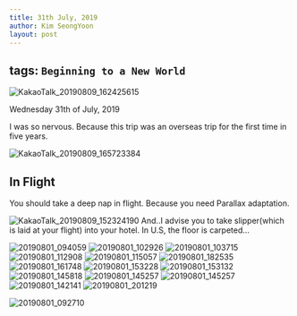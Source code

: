 ```yaml
---
title: 31th July, 2019
author: Kim SeongYoon
layout: post
---
```



tags: `Beginning to a New World`
---

![KakaoTalk_20190809_162425615](https://user-images.githubusercontent.com/53938323/62821011-52d37380-bba8-11e9-978a-5da1529bb09c.jpg)


Wednesday 31th of July, 2019

I was so nervous. Because this trip was an overseas trip for the first time in five years.


![KakaoTalk_20190809_165723384](https://user-images.githubusercontent.com/53938323/62821012-5404a080-bba8-11e9-9553-3c81b4dca067.jpg)



## In Flight

You should take a deep nap in flight. Because you need Parallax adaptation.


![KakaoTalk_20190809_152324190](https://user-images.githubusercontent.com/53938323/62821013-55ce6400-bba8-11e9-87de-632e4485fbbe.jpg)
And..I advise you to take slipper(which is laid at your flight) into your hotel. In U.S, the floor is carpeted...


![20190801_094059](https://user-images.githubusercontent.com/53938323/62822030-ef057680-bbb8-11e9-88ec-843e8ccdd2ea.jpg)
![20190801_102926](https://user-images.githubusercontent.com/53938323/62822031-f298fd80-bbb8-11e9-8a4d-406730ed65ef.jpg)
![20190801_103715](https://user-images.githubusercontent.com/53938323/62822032-f4fb5780-bbb8-11e9-8889-d459cd7a7641.jpg)
![20190801_112908](https://user-images.githubusercontent.com/53938323/62822035-fcbafc00-bbb8-11e9-98b6-8f3ea05b4cb6.jpg)
![20190801_115057](https://user-images.githubusercontent.com/53938323/62822037-ff1d5600-bbb8-11e9-80e5-54cede80b1c7.jpg)
![20190801_182535](https://user-images.githubusercontent.com/53938323/62822038-02184680-bbb9-11e9-914f-16b2ce8061e8.jpg)
![20190801_161748](https://user-images.githubusercontent.com/53938323/62822039-03e20a00-bbb9-11e9-9592-07c6c39389de.jpg)
![20190801_153228](https://user-images.githubusercontent.com/53938323/62822041-05133700-bbb9-11e9-812e-ea9c506aee63.jpg)
![20190801_153132](https://user-images.githubusercontent.com/53938323/62822044-07759100-bbb9-11e9-8dde-f1aa921b2856.jpg)
![20190801_145818](https://user-images.githubusercontent.com/53938323/62822045-08a6be00-bbb9-11e9-9973-84e83dae5c9f.jpg)
![20190801_145257](https://user-images.githubusercontent.com/53938323/62822046-0a708180-bbb9-11e9-8855-75c828810942.jpg)
![20190801_145257](https://user-images.githubusercontent.com/53938323/62822047-0cd2db80-bbb9-11e9-8f3f-7410809d3131.jpg)
![20190801_142141](https://user-images.githubusercontent.com/53938323/62822049-0e9c9f00-bbb9-11e9-8e89-deb7db87a67d.jpg)
![20190801_201219](https://user-images.githubusercontent.com/53938323/62822050-0fcdcc00-bbb9-11e9-913f-0fe5c7d6e69b.jpg)

![20190801_092710](https://user-images.githubusercontent.com/53938323/62822096-b31ee100-bbb9-11e9-9b9a-6d951594b327.jpg)
